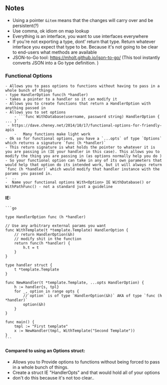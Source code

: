 
## Notes
 - Using a pointer `&item` means that the changes will carry over and be persistent(?)
 - Use comma, ok idiom on map lookup 
 - Everything is an interface, you want to use interfaces everywhere
 - If you're not exporting a type, dont' return that type. Return whatever interface you expect that type to be. Because it's not going to be clear to end-users what methods are available
 - JSON-to-Go tool: https://mholt.github.io/json-to-go/ (This tool instantly converts JSON into a Go type definition. )

### Functional Options
    - Allows you to pass options to functions without having to pass in a whole bunch of things
    - type HandlerOption func(h *handler)
    - takes a pointer to a handler so it can modify it
    - Allows you to create functions that return a HandlerOption with anything passed in
    - Allows you to set options
        - ```func WithDatabase(username, password string) HandlerOption { ... }`
     - https://dave.cheney.net/2014/10/17/functional-options-for-friendly-apis
        -   Many functions make light work
    - Ok so for functional options, you have a `...opts` of type `Options` which returns a signature `func (h *handler)` 
    - This return signature is what holds the pointer to whatever it is you are passing in (IE your handler in this case). This allows you to modify the thing you are passing in (as options normally help you do )
    - So your functional option can take in any of its own parameters that would help that option do its intended work, but it will always return `func (h *handler)` which would modify that handler instance with the params you passed in.
    -  ..
    -  Name your functional options With<Option> IE WithDatabase() or WithPathFunc() - not a standard just a guideline


#### IE:
    ```go

    type HandlerOption func (h *handler)

    // Use any arbitrary external params you want
    func WithTemplate(t *template.Template) HandlerOption {
        // return HandlerOption(&h)
        // modify shit in the function
        return func(h *handler) {
            h.t = t
        }
    }

    type handler struct {
        t *template.Template
    }

    func NewHandler(t *template.Template, ...opts HandlerOption) {
        h := handler{s, tpl}
        for _, option in range opts {
            //`option` is of type `HandlerOption(&h)` AKA of type `func (h *handler)`
            option(&h)
        }
    }

    func main() {
        tmpl := "First template"
        x := NewHandler(tmpl, WithTemplate("Second Template"))
    }
    ```

#### Compared to using an Options struct:
 - Allows you to Provide options to functions without being forced to pass in a whole bunch of things.
 - Create a struct IE "HandlerOpts" and that would hold all of your options
 - don't do this because it's not too clear.. 


